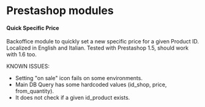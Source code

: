 Prestashop modules
==========

#### Quick Specific Price
  Backoffice module to quickly set a new specific price for a given Product ID.
  Localized in English and Italian. Tested with Prestashop 1.5, should work with 1.6 too.

  KNOWN ISSUES:
  * Setting "on sale" icon fails on some environments.
  * Main DB Query has some hardcoded values (id\_shop, price, from\_quantity).
  * It does not check if a given id_product exists.
